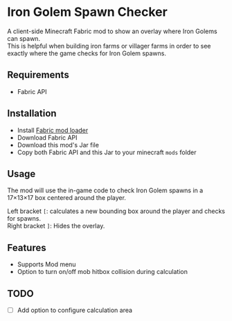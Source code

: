 # Iron Golem Spawn Checker
A client-side Minecraft Fabric mod to show an overlay where Iron Golems can spawn.  
This is helpful when building iron farms or villager farms in order to see exactly where
the game checks for Iron Golem spawns.

## Requirements
- Fabric API

## Installation
- Install [Fabric mod loader](https://fabricmc.net/use/installer/)
- Download Fabric API
- Download this mod's Jar file
- Copy both Fabric API and this Jar to your minecraft `mods` folder

## Usage
The mod will use the in-game code to check Iron Golem spawns in a 17×13×17 box centered around the player.

Left bracket `[`: calculates a new bounding box around the player and checks for spawns.  
Right bracket `]`: Hides the overlay.

## Features
- Supports Mod menu
- Option to turn on/off mob hitbox collision during calculation

## TODO
- [ ] Add option to configure calculation area